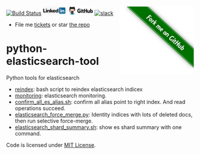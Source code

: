<a href="https://github.com/DennyZhang?tab=followers"><img align="right" width="200" height="183" src="https://raw.githubusercontent.com/USDevOps/mywechat-slack-group/master/images/fork_github.png" /></a>

[![Build Status](https://travis-ci.org/DennyZhang/elasticsearch-cli-tool.svg?branch=master)](https://travis-ci.org/DennyZhang/elasticsearch-cli-tool) [![LinkedIn](https://raw.githubusercontent.com/USDevOps/mywechat-slack-group/master/images/linkedin.png)](https://www.linkedin.com/in/dennyzhang001) [![Github](https://raw.githubusercontent.com/USDevOps/mywechat-slack-group/master/images/github.png)](https://github.com/DennyZhang) <a href="https://www.dennyzhang.com/slack" target="_blank" rel="nofollow"><img src="http://slack.dennyzhang.com/badge.svg" alt="slack"/></a>

- File me [tickets](https://github.com/DennyZhang/elasticsearch-cli-tool/issues) or star [the repo](https://github.com/DennyZhang/elasticsearch-cli-tool)

# python-elasticsearch-tool
Python tools for elasticsearch

- [reindex](reindex): bash script to reindex elasticsearch indicex
- [monitoring](monitoring): elasticsearch monitoring.
- [confirm_all_es_alias.sh](confirm_all_es_alias.sh): confirm all alias point to right index. And read operations succeed.
- [elasticsearch_force_merge.py](elasticsearch_force_merge.py): Identity indices with lots of deleted docs, then run selective force-merge.
- [elasticsearch_shard_summary.sh](elasticsearch_shard_summary.sh): show es shard summary with one command.

Code is licensed under [MIT License](https://www.dennyzhang.com/wp-content/mit_license.txt).
